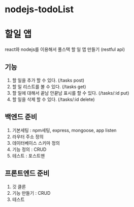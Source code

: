 # nodejs-todoList

# 할일 앱
react와 nodejs를 이용해서 풀스택 할 일 앱 만들기
(restful api)

## 기능
1. 할 일을 추가 할 수 있다. (/tasks post)
2. 할 일 리스트를 볼 수 있다. (/tasks get)
3. 할 일에 대해서 끝남 안끝남 표시를 할 수 있다. (/tasks/:id put)
4. 할 일을 삭제 할 수 있다. (/tasks/:id delete)

## 백엔드 준비
1. 기본세팅 : npm세팅, express, mongoose, app listen
2. 라우터 주소 정의
3. 데이터베이스 스키마 정의
4. 기능 정의 : CRUD
5. 테스트 : 포스트맨

## 프론트엔드 준비
1. 깃 클론
2. 기능 만들기 : CRUD
3. 테스트

